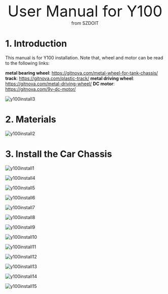 <center> <font size=10> User Manual for Y100  </font></center>

<center> from SZDOIT </center>

# 1. Introduction

This manual is for Y100 installation. Note that, wheel and motor can be read to the following links:

**metal bearing wheel**: https://gitnova.com/metal-wheel-for-tank-chassis/
**track**: https://gitnova.com/plastic-track/
**metal driving wheel**: https://gitnova.com/metal-driving-wheel/
**DC motor**: https://gitnova.com/9v-dc-motor/

![y100install3](https://github.com/SmartArduino/document/raw/master/docs/Robot/FrameChassis/y100install3.jpg)

# 2. Materials

![y100install2](https://github.com/SmartArduino/document/raw/master/docs/Robot/FrameChassis/https://github.com/SmartArduino/document/raw/master/docs/Robot/FrameChassis/Y100/y100install2.jpg)

# 3. Install the Car Chassis

![y100install1](https://github.com/SmartArduino/document/raw/master/docs/Robot/FrameChassis/https://github.com/SmartArduino/document/raw/master/docs/Robot/FrameChassis/Y100/y100install1.jpg)

![y100install4](https://github.com/SmartArduino/document/raw/master/docs/Robot/FrameChassis/https://github.com/SmartArduino/document/raw/master/docs/Robot/FrameChassis/Y100/y100install4.jpg)

![y100install5](https://github.com/SmartArduino/document/raw/master/docs/Robot/FrameChassis/https://github.com/SmartArduino/document/raw/master/docs/Robot/FrameChassis/Y100/y100install5.jpg)

![y100install6](https://github.com/SmartArduino/document/raw/master/docs/Robot/FrameChassis/https://github.com/SmartArduino/document/raw/master/docs/Robot/FrameChassis/Y100/y100install6.jpg)

![y100install7](https://github.com/SmartArduino/document/raw/master/docs/Robot/FrameChassis/https://github.com/SmartArduino/document/raw/master/docs/Robot/FrameChassis/Y100/y100install7.jpg)

![y100install8](https://github.com/SmartArduino/document/raw/master/docs/Robot/FrameChassis/https://github.com/SmartArduino/document/raw/master/docs/Robot/FrameChassis/Y100/y100install8.jpg)

![y100install9](https://github.com/SmartArduino/document/raw/master/docs/Robot/FrameChassis/https://github.com/SmartArduino/document/raw/master/docs/Robot/FrameChassis/Y100/y100install9.jpg)

![y100install10](https://github.com/SmartArduino/document/raw/master/docs/Robot/FrameChassis/https://github.com/SmartArduino/document/raw/master/docs/Robot/FrameChassis/Y100/y100install10.jpg)

![y100install11](https://github.com/SmartArduino/document/raw/master/docs/Robot/FrameChassis/https://github.com/SmartArduino/document/raw/master/docs/Robot/FrameChassis/Y100/y100install11.jpg)

![y100install12](https://github.com/SmartArduino/document/raw/master/docs/Robot/FrameChassis/https://github.com/SmartArduino/document/raw/master/docs/Robot/FrameChassis/Y100/y100install12.jpg)

![y100install13](https://github.com/SmartArduino/document/raw/master/docs/Robot/FrameChassis/https://github.com/SmartArduino/document/raw/master/docs/Robot/FrameChassis/Y100/y100install13.jpg)

![y100install14](https://github.com/SmartArduino/document/raw/master/docs/Robot/FrameChassis/https://github.com/SmartArduino/document/raw/master/docs/Robot/FrameChassis/Y100/y100install14.jpg)

![y100install15](https://github.com/SmartArduino/document/raw/master/docs/Robot/FrameChassis/https://github.com/SmartArduino/document/raw/master/docs/Robot/FrameChassis/Y100/y100install15.jpg)













